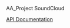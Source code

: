 AA_Project SoundCloud

[API Documentation](https://github.com/jeremiahlu/AA_Project_SoundCloud/wiki/API-Documentation)
